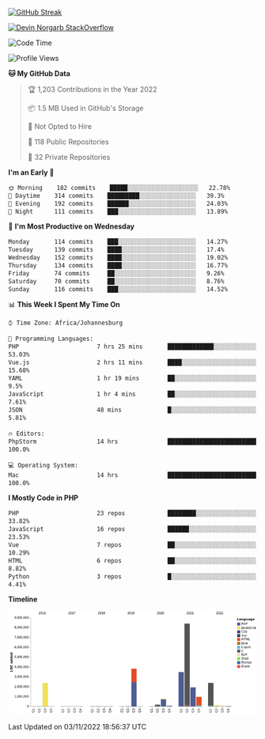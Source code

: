 
[![GitHub Streak](http://github-readme-streak-stats.herokuapp.com?user=DevinNorgarb&date_format=M%20j%5B%2C%20Y%5D)]()


[![Devin Norgarb StackOverflow](https://github-readme-stackoverflow.vercel.app/?userID=4993755)](https://stackoverflow.com/users/4993755/devin-norgarb)

<!--START_SECTION:waka-->
![Code Time](http://img.shields.io/badge/Code%20Time-5%2C831%20hrs%2011%20mins-blue)

![Profile Views](http://img.shields.io/badge/Profile%20Views-11-blue)

**🐱 My GitHub Data** 

> 🏆 1,203 Contributions in the Year 2022
 > 
> 📦 1.5 MB Used in GitHub's Storage 
 > 
> 🚫 Not Opted to Hire
 > 
> 📜 118 Public Repositories 
 > 
> 🔑 32 Private Repositories  
 > 
**I'm an Early 🐤** 

```text
🌞 Morning    182 commits    █████░░░░░░░░░░░░░░░░░░░░   22.78% 
🌆 Daytime    314 commits    █████████░░░░░░░░░░░░░░░░   39.3% 
🌃 Evening    192 commits    ██████░░░░░░░░░░░░░░░░░░░   24.03% 
🌙 Night      111 commits    ███░░░░░░░░░░░░░░░░░░░░░░   13.89%

```
📅 **I'm Most Productive on Wednesday** 

```text
Monday       114 commits    ███░░░░░░░░░░░░░░░░░░░░░░   14.27% 
Tuesday      139 commits    ████░░░░░░░░░░░░░░░░░░░░░   17.4% 
Wednesday    152 commits    ████░░░░░░░░░░░░░░░░░░░░░   19.02% 
Thursday     134 commits    ████░░░░░░░░░░░░░░░░░░░░░   16.77% 
Friday       74 commits     ██░░░░░░░░░░░░░░░░░░░░░░░   9.26% 
Saturday     70 commits     ██░░░░░░░░░░░░░░░░░░░░░░░   8.76% 
Sunday       116 commits    ███░░░░░░░░░░░░░░░░░░░░░░   14.52%

```


📊 **This Week I Spent My Time On** 

```text
⌚︎ Time Zone: Africa/Johannesburg

💬 Programming Languages: 
PHP                      7 hrs 25 mins       █████████████░░░░░░░░░░░░   53.03% 
Vue.js                   2 hrs 11 mins       ████░░░░░░░░░░░░░░░░░░░░░   15.68% 
YAML                     1 hr 19 mins        ██░░░░░░░░░░░░░░░░░░░░░░░   9.5% 
JavaScript               1 hr 4 mins         ██░░░░░░░░░░░░░░░░░░░░░░░   7.61% 
JSON                     48 mins             █░░░░░░░░░░░░░░░░░░░░░░░░   5.81%

🔥 Editors: 
PhpStorm                 14 hrs              █████████████████████████   100.0%

💻 Operating System: 
Mac                      14 hrs              █████████████████████████   100.0%

```

**I Mostly Code in PHP** 

```text
PHP                      23 repos            ████████░░░░░░░░░░░░░░░░░   33.82% 
JavaScript               16 repos            ██████░░░░░░░░░░░░░░░░░░░   23.53% 
Vue                      7 repos             ██░░░░░░░░░░░░░░░░░░░░░░░   10.29% 
HTML                     6 repos             ██░░░░░░░░░░░░░░░░░░░░░░░   8.82% 
Python                   3 repos             █░░░░░░░░░░░░░░░░░░░░░░░░   4.41%

```


**Timeline**

![Chart not found](https://raw.githubusercontent.com/DevinNorgarb/DevinNorgarb/main/charts/bar_graph.png) 


 Last Updated on 03/11/2022 18:56:37 UTC
<!--END_SECTION:waka-->

